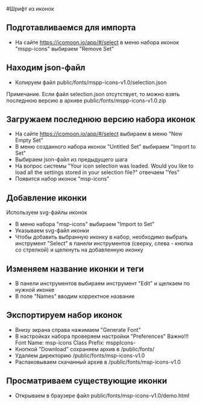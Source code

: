 #Шрифт из иконок


## Подготавливаемся для импорта

- На сайте https://icomoon.io/app/#/select 
в меню набора иконок "mspp-icons"
выбираем "Remove Set"
 
## Находим json-файл

- Копируем файл public/fonts/mspp-icons-v1.0/selection.json 

Примечание. Если файл selection.json отсутствует, то можно взять последнюю версию в архиве public/fonts/mspp-icons-v1.0.zip

## Загружаем последнюю версию набора иконок

- На сайте https://icomoon.io/app/#/select выбираем в меню "New Empty Set"
- В меню созданного набора иконок "Untitled Set" выбираем "Import to Set"
- Выбираем json-файл из предыдущего шага
- На вопрос системы "Your icon selection was loaded. Would you like to load all the settings stored in your selection file?" отвечаем "Yes"
- Появится набор иконок "msp-icons"

## Добавление иконки

Используем svg-файлы иконок

- В меню набора "msp-icons" выбираем "Import to Set"
- Указываем svg-файл иконки 
- Чтобы добавить выбранную иконку в набор, необходимо выбрать инструмент "Select" в панели инструментов (сверху, слева - кнопка со стрелкой) и щелкнуть на добавленную иконку


## Изменяем название иконки и теги

- В панели инструментов выбираем инструмент "Edit" и щелкаем по нужной иконке
- В поле "Names" вводим корректное название

## Экспортируем набор иконок 

- Внизу экрана справа нажимаем "Generate Font"
- В настройках набора проверяем настройки "Preferences" 
  Важно!!! Font Name: msp-icons
           Class Prefix: msppIcons-
- Кнопкой "Download" сохраняем архив в /public/fonts/
- Удаляем директорию /public/fonts/msp-icons-v1.0
- Распаковываем скачанный архив в /public/fonts/msp-icons-v1.0            

## Просматриваем существующие иконки

- Открываем в браузере файл public/fonts/msp-icons-v1.0/demo.html
